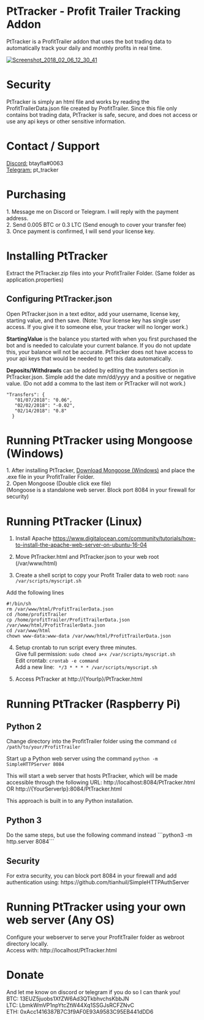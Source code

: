 # PtTracker - Profit Trailer Tracking Addon
PtTracker is a ProfitTrailer addon that uses the bot trading data to automatically track your daily and monthly profits in real time.

<a href="https://ibb.co/nLjtox"><img src="https://preview.ibb.co/b8R68x/Screenshot_2018_02_06_12_30_41.jpg" alt="Screenshot_2018_02_06_12_30_41" border="0"></a>

<h1>Security</h1>
PtTracker is simply an html file and works by reading the ProfitTrailerData.json file created by ProfitTrailer. Since this file only contains bot trading data, PtTracker is safe, secure, and does not access or use any api keys or other sensitive information.

<h1>Contact / Support</h1>
<a target="_blank" href="https://discordapp.com/">Discord:</a> btayfla#0063<br>
<a target="_blank" href="https://t.me/pt_tracker">Telegram:</a>  pt_tracker
  
<h1>Purchasing</h1>
1. Message me on Discord or Telegram. I will reply with the payment address.<br>
2. Send 0.005 BTC or 0.3 LTC (Send enough to cover your transfer fee)<br>
3. Once payment is confirmed, I will send your license key.

<h1>Installing PtTracker</h1>
Extract the PtTracker.zip files into your ProfitTrailer Folder. (Same folder as application.properties)<br>
 
<h2>Configuring PtTracker.json</h2>

Open PtTracker.json in a text editor, add your username, license key, starting value, and then save.
(Note: Your license key has single user access. If you give it to someone else, your tracker will no longer work.)<br>

<b>StartingValue</b> is the balance you started with when you first purchased the bot and is needed to calculate your current balance. If you do not update this, your balance will not be accurate. PtTracker does not have access to your api keys that would be needed to get this data automatically.

<b>Deposits/Withdrawls</b> can be added by editing the transfers section in PtTracker.json. Simple add the date mm/dd/yyyy and a positive or negative value. (Do not add a comma to the last item or PtTracker will not work.)

```
"Transfers": {
   "01/07/2018": "0.06",
   "02/02/2018": "-0.02",
   "02/14/2018": "0.8"
  }
```

<h1>Running PtTracker using Mongoose (Windows) </h1>
1. After installing PtTracker, <a href="https://cesanta.com/binary.html">Download Mongoose (Windows)</a> and place the .exe file in your ProfitTrailer Folder.<br>
2. Open Mongoose (Double click exe file)<br>
(Mongoose is a standalone web server. Block port 8084 in your firewall for security)

<h1>Running PtTracker (Linux)</h1>

1. Install Apache https://www.digitalocean.com/community/tutorials/how-to-install-the-apache-web-server-on-ubuntu-16-04

2. Move PtTracker.html and PtTracker.json to your web root (/var/www/html)

3. Create a shell script to copy your Profit Trailer data to web root: ```nano /var/scripts/myscript.sh```

Add the following lines
```
#!/bin/sh
rm /var/www/html/ProfitTrailerData.json
cd /home/profitTrailer
cp /home/profitTrailer/ProfitTrailerData.json /var/www/html/ProfitTrailerData.json
cd /var/www/html
chown www-data:www-data /var/www/html/ProfitTrailerData.json
```

4. Setup crontab to run script every three minutes.<br>
Give full permission: ```sudo chmod a+x /var/scripts/myscript.sh```<br>
Edit crontab: ```crontab -e command```<br>
Add a new line: ``` */3 * * * * /var/scripts/myscript.sh```<br>

5. Access PtTracker at http://{YourIp}/PtTracker.html

<h1>Running PtTracker (Raspberry Pi)</h1>
<h2>Python 2</h2>

Change directory into the ProfitTrailer folder using the command ```cd /path/to/your/ProfitTrailer```

Start up a Python web server using the command ```python -m SimpleHTTPServer 8084```

This will start a web server that hosts PtTracker, which will be made accessible through the following URL: http://localhost:8084/PtTracker.html OR http://{YourServerIp}:8084/PtTracker.html

This approach is built in to any Python installation.

<h2>Python 3</h2>
Do the same steps, but use the following command instead ```python3 -m http.server 8084```

<h2>Security</h2>
For extra security, you can block port 8084 in your firewall and add authentication using: https://github.com/tianhuil/SimpleHTTPAuthServer

<h1>Running PtTracker using your own web server (Any OS)</h1>

Configure your webserver to serve your ProfitTrailer folder as webroot directory locally.<br>
Access with: http://localhost/PtTracker.html<br>

<h1>Donate</h1>
And let me know on discord or telegram if you do so I can thank you!<br>
BTC: 13EUZ5juobs1XfZW6Ad3QTkbhvchsKbbJN<br>
LTC: LbmkWmVP1npYtcZtW44Xq1SSGJsRCFZNvC<br>
ETH: 0xAcc1416387B7C3f9AF0E93A9583C95EB441dDD6
